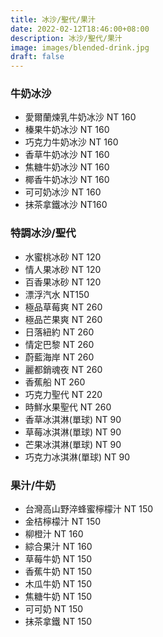 ```yaml
---
title: 冰沙/聖代/果汁
date: 2022-02-12T18:46:00+08:00
description: 冰沙/聖代/果汁
image: images/blended-drink.jpg
draft: false
---
```



### 牛奶冰沙 

- 愛爾蘭煉乳牛奶冰沙  NT 160
- 榛果牛奶冰沙  NT 160
- 巧克力牛奶冰沙 NT 160
- 香草牛奶冰沙  NT 160
- 焦糖牛奶冰沙  NT 160
- 椰香牛奶冰沙  NT 160
- 可可奶冰沙  NT 160
- 抹茶拿鐵冰沙  NT160

### 特調冰沙/聖代 

- 水蜜桃冰砂 NT 120
- 情人果冰砂  NT 120
- 百香果冰砂  NT 120
- 漂浮汽水  NT150
- 極品草莓爽  NT 260
- 極品芒果爽  NT 260
- 日落紐約 NT 260
- 情定巴黎  NT 260
- 蔚藍海岸  NT 260
- 麗都銷魂夜  NT 260
- 香蕉船  NT 260
- 巧克力聖代  NT 220
- 時鮮水果聖代  NT 260
- 香草冰淇淋(單球)  NT 90
- 草莓冰淇淋(單球) NT 90
- 芒果冰淇淋(單球)  NT 90
- 巧克力冰淇淋(單球)  NT 90


### 果汁/牛奶 

- 台灣高山野淬蜂蜜檸檬汁    NT 150
- 金桔檸檬汁  NT 150
- 柳橙汁  NT 160
- 綜合果汁  NT 160
- 草莓牛奶  NT 150
- 香蕉牛奶  NT 150
- 木瓜牛奶  NT 150
- 焦糖牛奶  NT 150
- 可可奶  NT 150
- 抹茶拿鐵  NT 150      